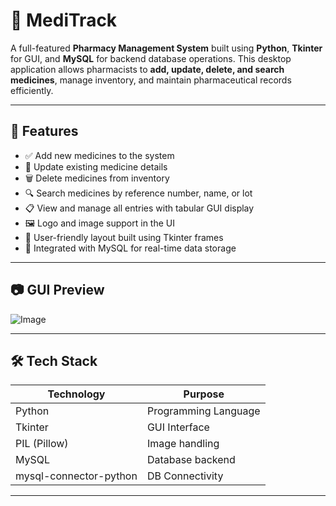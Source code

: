 # 💊 MediTrack

A full-featured **Pharmacy Management System** built using **Python**, **Tkinter** for GUI, and **MySQL** for backend database operations. This desktop application allows pharmacists to **add, update, delete, and search medicines**, manage inventory, and maintain pharmaceutical records efficiently.

---

## 🧩 Features

- ✅ Add new medicines to the system
- 🔁 Update existing medicine details
- 🗑️ Delete medicines from inventory
- 🔍 Search medicines by reference number, name, or lot
- 📋 View and manage all entries with tabular GUI display
- 🖼️ Logo and image support in the UI
- 🎯 User-friendly layout built using Tkinter frames
- 💾 Integrated with MySQL for real-time data storage

---

## 📷 GUI Preview

![Image](https://github.com/user-attachments/assets/ea97be4b-8e4f-465f-8b11-d496e6075cee)

---

## 🛠️ Tech Stack

| Technology     | Purpose              |
|----------------|----------------------|
| Python         | Programming Language |
| Tkinter        | GUI Interface        |
| PIL (Pillow)   | Image handling       |
| MySQL          | Database backend     |
| mysql-connector-python | DB Connectivity |

---


